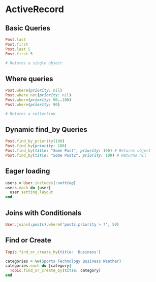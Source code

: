 # ActiveRecord

## Basic Queries

```ruby
Post.last
Post.first
Post.last 5
Post.first 5

# Returns a single object
```

## Where queries

```ruby
Post.where(priority: nil)
Post.where.not(priority: nil)
Post.where(priority: 90..100)
Post.where(priority: 90)

# Returns a collection
```

## Dynamic find_by Queries

```ruby
Post.find_by_priority(100)
Post.find_by(priority: 100)
Post.find_by(title: "Some Post", priority: 100) # Returns object
Post.find_by(title: "Some Post2", priority: 100) # Returns nil
```

## Eager loading

```ruby
users = User.includes(:setting)
users.each do |user|
  user.setting.layout
end
```

## Joins with Conditionals

```ruby
User.joins(:posts).where('posts.priority > ?', 50)
```

## Find or Create

```ruby
Topic.find_or_create_by(title: 'Business')

categories = %w(Sports Technology Business Weather)
categories.each do |category|
  Topic.find_or_create_by(title: category)
end
```
